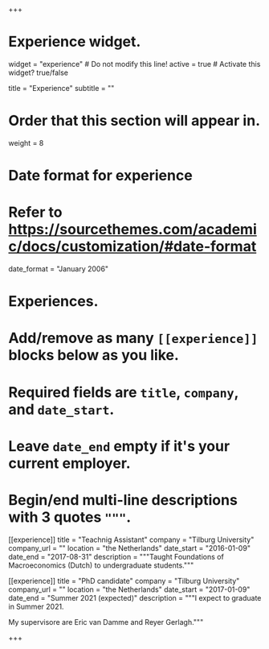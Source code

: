 +++
# Experience widget.
widget = "experience"  # Do not modify this line!
active = true  # Activate this widget? true/false

title = "Experience"
subtitle = ""

# Order that this section will appear in.
weight = 8

# Date format for experience
#   Refer to https://sourcethemes.com/academic/docs/customization/#date-format
date_format = "January 2006"

# Experiences.
#   Add/remove as many `[[experience]]` blocks below as you like.
#   Required fields are `title`, `company`, and `date_start`.
#   Leave `date_end` empty if it's your current employer.
#   Begin/end multi-line descriptions with 3 quotes `"""`.

  
  [[experience]]
  title = "Teachnig Assistant"
  company = "Tilburg University"
  company_url = ""
  location = "the Netherlands"
  date_start = "2016-01-09"
  date_end = "2017-08-31"
  description = """Taught Foundations of Macroeconomics (Dutch) to undergraduate students."""

[[experience]]
  title = "PhD candidate"
  company = "Tilburg University"
  company_url = ""
  location = "the Netherlands"
  date_start = "2017-01-09"
  date_end = "Summer 2021 (expected)"
  description = """I expect to graduate in Summer 2021.
  
  My supervisore are Eric van Damme and Reyer Gerlagh."""

+++

